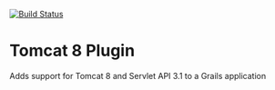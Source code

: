 [![Build Status](https://travis-ci.org/grails-plugins/grails-tomcat8-plugin.svg?branch=master)](https://travis-ci.org/grails-plugins/grails-tomcat8-plugin)

Tomcat 8 Plugin
===============

Adds support for Tomcat 8 and Servlet API 3.1 to a Grails application

